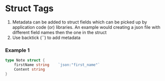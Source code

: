 
# Struct Tags

1. Metadata can be added to struct fields which can be picked up by application code (or) libraries. An example would creating a json file with different field names then the one in the struct
2. Use backtick (``) to add metadata

### Example 1

```go
type Note struct {
    firstName string    `json:"first_name"`
    Content string
}
```